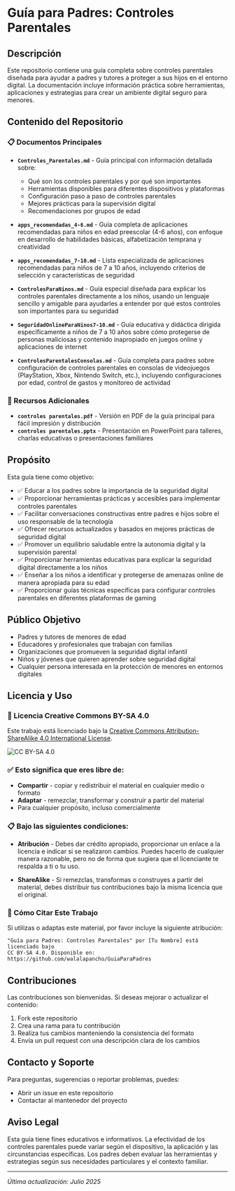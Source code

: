 # Guía para Padres: Controles Parentales

## Descripción

Este repositorio contiene una guía completa sobre controles parentales diseñada para ayudar a padres y tutores a proteger a sus hijos en el entorno digital. La documentación incluye información práctica sobre herramientas, aplicaciones y estrategias para crear un ambiente digital seguro para menores.

## Contenido del Repositorio

### 📋 Documentos Principales

- **`Controles_Parentales.md`** - Guía principal con información detallada sobre:
  - Qué son los controles parentales y por qué son importantes
  - Herramientas disponibles para diferentes dispositivos y plataformas
  - Configuración paso a paso de controles parentales
  - Mejores prácticas para la supervisión digital
  - Recomendaciones por grupos de edad

- **`apps_recomendadas_4-6.md`** - Guía completa de aplicaciones recomendadas para niños en edad preescolar (4-6 años), con enfoque en desarrollo de habilidades básicas, alfabetización temprana y creatividad

- **`apps_recomendadas_7-10.md`** - Lista especializada de aplicaciones recomendadas para niños de 7 a 10 años, incluyendo criterios de selección y características de seguridad

- **`ControlesParaNinos.md`** - Guía especial diseñada para explicar los controles parentales directamente a los niños, usando un lenguaje sencillo y amigable para ayudarles a entender por qué estos controles son importantes para su seguridad

- **`SeguridadOnlineParaNinos7-10.md`** - Guía educativa y didáctica dirigida específicamente a niños de 7 a 10 años sobre cómo protegerse de personas maliciosas y contenido inapropiado en juegos online y aplicaciones de internet

- **`ControlesParentalesConsolas.md`** - Guía completa para padres sobre configuración de controles parentales en consolas de videojuegos (PlayStation, Xbox, Nintendo Switch, etc.), incluyendo configuraciones por edad, control de gastos y monitoreo de actividad

### 📄 Recursos Adicionales

- **`controles parentales.pdf`** - Versión en PDF de la guía principal para fácil impresión y distribución
- **`controles parentales.pptx`** - Presentación en PowerPoint para talleres, charlas educativas o presentaciones familiares

## Propósito

Esta guía tiene como objetivo:

- ✅ Educar a los padres sobre la importancia de la seguridad digital
- ✅ Proporcionar herramientas prácticas y accesibles para implementar controles parentales
- ✅ Facilitar conversaciones constructivas entre padres e hijos sobre el uso responsable de la tecnología
- ✅ Ofrecer recursos actualizados y basados en mejores prácticas de seguridad digital
- ✅ Promover un equilibrio saludable entre la autonomía digital y la supervisión parental
- ✅ Proporcionar herramientas educativas para explicar la seguridad digital directamente a los niños
- ✅ Enseñar a los niños a identificar y protegerse de amenazas online de manera apropiada para su edad
- ✅ Proporcionar guías técnicas específicas para configurar controles parentales en diferentes plataformas de gaming

## Público Objetivo

- Padres y tutores de menores de edad
- Educadores y profesionales que trabajan con familias
- Organizaciones que promueven la seguridad digital infantil
- Niños y jóvenes que quieren aprender sobre seguridad digital
- Cualquier persona interesada en la protección de menores en entornos digitales

## Licencia y Uso

### 📄 Licencia Creative Commons BY-SA 4.0

Este trabajo está licenciado bajo la [Creative Commons Attribution-ShareAlike 4.0 International License](https://creativecommons.org/licenses/by-sa/4.0/).

![CC BY-SA 4.0](https://licensebuttons.net/l/by-sa/4.0/88x31.png)

### ✅ Esto significa que eres libre de:

- **Compartir** - copiar y redistribuir el material en cualquier medio o formato
- **Adaptar** - remezclar, transformar y construir a partir del material
- Para cualquier propósito, incluso comercialmente

### 📋 Bajo las siguientes condiciones:

- **Atribución** - Debes dar crédito apropiado, proporcionar un enlace a la licencia e indicar si se realizaron cambios. Puedes hacerlo de cualquier manera razonable, pero no de forma que sugiera que el licenciante te respalda a ti o tu uso.

- **ShareAlike** - Si remezclas, transformas o construyes a partir del material, debes distribuir tus contribuciones bajo la misma licencia que el original.

### 🔗 Cómo Citar Este Trabajo

Si utilizas o adaptas este material, por favor incluye la siguiente atribución:

```
"Guía para Padres: Controles Parentales" por [Tu Nombre] está licenciado bajo
CC BY-SA 4.0. Disponible en: https://github.com/walalapancho/GuiaParaPadres
```

## Contribuciones

Las contribuciones son bienvenidas. Si deseas mejorar o actualizar el contenido:

1. Fork este repositorio
2. Crea una rama para tu contribución
3. Realiza tus cambios manteniendo la consistencia del formato
4. Envía un pull request con una descripción clara de los cambios

## Contacto y Soporte

Para preguntas, sugerencias o reportar problemas, puedes:
- Abrir un issue en este repositorio
- Contactar al mantenedor del proyecto

## Aviso Legal

Esta guía tiene fines educativos e informativos. La efectividad de los controles parentales puede variar según el dispositivo, la aplicación y las circunstancias específicas. Los padres deben evaluar las herramientas y estrategias según sus necesidades particulares y el contexto familiar.

---

*Última actualización: Julio 2025*
